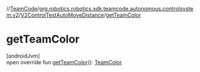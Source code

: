 //[TeamCode](../../../index.md)/[org.robotics.robotics.xdk.teamcode.autonomous.controlsystem.v2](../index.md)/[V2ControlTestAutoMoveDistance](index.md)/[getTeamColor](get-team-color.md)

# getTeamColor

[androidJvm]\
open override fun [getTeamColor](get-team-color.md)(): [TeamColor](../../org.robotics.robotics.xdk.teamcode.autonomous.detection/-team-color/index.md)
